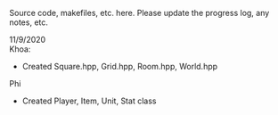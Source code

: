 Source code, makefiles, etc. here.
Please update the progress log, any notes, etc.

11/9/2020  
Khoa: 
- Created Square.hpp, Grid.hpp, Room.hpp, World.hpp 

Phi
- Created Player, Item, Unit, Stat class